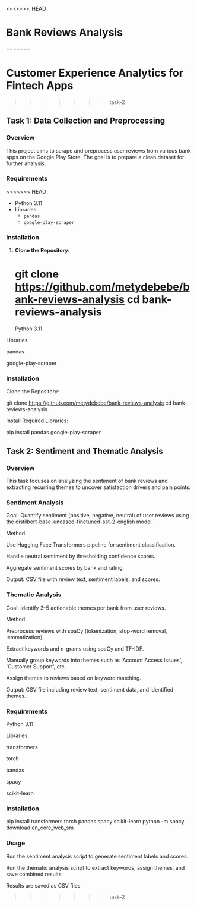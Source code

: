 <<<<<<< HEAD

# Bank Reviews Analysis

=======

# Customer Experience Analytics for Fintech Apps

> > > > > > > task-2

## Task 1: Data Collection and Preprocessing

### Overview

This project aims to scrape and preprocess user reviews from various bank apps on the Google Play Store. The goal is to prepare a clean dataset for further analysis.

### Requirements

<<<<<<< HEAD

- Python 3.11
- Libraries:
  - `pandas`
  - `google-play-scraper`

### Installation

1. **Clone the Repository:**

   git clone https://github.com/metydebebe/bank-reviews-analysis
   cd bank-reviews-analysis
   =======
   Python 3.11

Libraries:

pandas

google-play-scraper

### Installation

Clone the Repository:

git clone https://github.com/metydebebe/bank-reviews-analysis
cd bank-reviews-analysis

Install Required Libraries:

pip install pandas google-play-scraper

## Task 2: Sentiment and Thematic Analysis

### Overview

This task focuses on analyzing the sentiment of bank reviews and extracting recurring themes to uncover satisfaction drivers and pain points.

### Sentiment Analysis

Goal: Quantify sentiment (positive, negative, neutral) of user reviews using the distilbert-base-uncased-finetuned-sst-2-english model.

Method:

Use Hugging Face Transformers pipeline for sentiment classification.

Handle neutral sentiment by thresholding confidence scores.

Aggregate sentiment scores by bank and rating.

Output: CSV file with review text, sentiment labels, and scores.

### Thematic Analysis

Goal: Identify 3–5 actionable themes per bank from user reviews.

Method:

Preprocess reviews with spaCy (tokenization, stop-word removal, lemmatization).

Extract keywords and n-grams using spaCy and TF-IDF.

Manually group keywords into themes such as 'Account Access Issues', 'Customer Support', etc.

Assign themes to reviews based on keyword matching.

Output: CSV file including review text, sentiment data, and identified themes.

### Requirements

Python 3.11

Libraries:

transformers

torch

pandas

spacy

scikit-learn

### Installation

pip install transformers torch pandas spacy scikit-learn
python -m spacy download en_core_web_sm

### Usage

Run the sentiment analysis script to generate sentiment labels and scores.

Run the thematic analysis script to extract keywords, assign themes, and save combined results.

Results are saved as CSV files

> > > > > > > task-2
